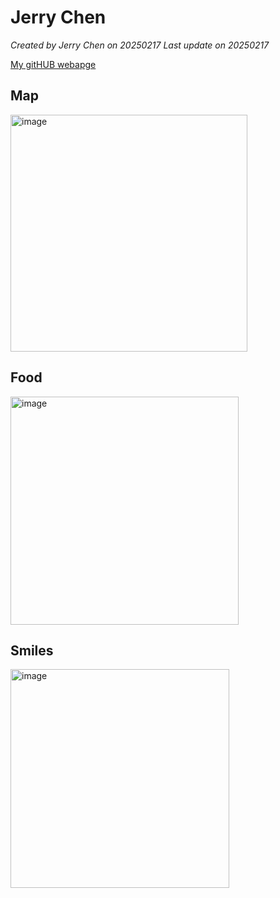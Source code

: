 # Jerry Chen


*Created by Jerry Chen on 20250217  Last update on 20250217*

[My gitHUB webapge](https://github.com/jerry0519-nycu)


## Map
<img width="379" alt="image" src="https://github.com/user-attachments/assets/163418de-501d-4b77-b465-b85de510e778" />

## Food
<img width="365" alt="image" src="https://github.com/user-attachments/assets/86a0206a-05d8-4ae0-a104-12c031510a43" />

## Smiles
<img width="350" alt="image" src="https://github.com/user-attachments/assets/6394d410-ddd3-4e23-8b55-fccf97c7565e" />

